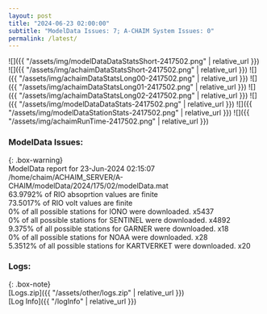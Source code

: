 ```yaml
---
layout: post
title: "2024-06-23 02:00:00"
subtitle: "ModelData Issues: 7; A-CHAIM System Issues: 0"
permalink: /latest/
---
```


![]({{ "/assets/img/modelDataDataStatsShort-2417502.png" | relative_url }})
![]({{ "/assets/img/achaimDataStatsShort-2417502.png" | relative_url }})
![]({{ "/assets/img/achaimDataStatsLong00-2417502.png" | relative_url }})
![]({{ "/assets/img/achaimDataStatsLong01-2417502.png" | relative_url }})
![]({{ "/assets/img/achaimDataStatsLong02-2417502.png" | relative_url }})
![]({{ "/assets/img/modelDataDataStats-2417502.png" | relative_url }})
![]({{ "/assets/img/modelDataStationStats-2417502.png" | relative_url }})
![]({{ "/assets/img/achaimRunTime-2417502.png" | relative_url }})


### ModelData Issues:  
  
{: .box-warning}  
 ModelData report for 23-Jun-2024 02:15:07   
 /home/chaim/ACHAIM_SERVER/A-CHAIM/modelData/2024/175/02/modelData.mat   
 63.9792% of RIO absoprtion values are finite   
 73.5017% of RIO volt values are finite   
 0% of all possible stations for IONO were downloaded. x5437   
 0% of all possible stations for SENTINEL were downloaded. x4892   
 9.375% of all possible stations for GARNER were downloaded. x18   
 0% of all possible stations for NOAA were downloaded. x28   
 5.3512% of all possible stations for KARTVERKET were downloaded. x20   
  


### Logs:  
  
{: .box-note}  
[Logs.zip]({{ "/assets/other/logs.zip" | relative_url }})  
[Log Info]({{ "/logInfo" | relative_url }})  
